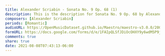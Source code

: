 ```yaml
---
title: Alexander Scriabin - Sonata No. 9 Op. 68 (1)
description: This is the description for Sonata No. 9 Op. 68 by Alexander Scriabin
composers: [Alexander Scriabin]
periods: [Romantic]
audioURL: https://OpenMusicDataset.github.io/Maestro/maestro-v3.0.0/2009/MIDI-Unprocessed_11_R1_2009_06-09_ORIG_MID--AUDIO_11_R1_2009_11_R1_2009_08_WAV.midi
formURL: https://docs.google.com/forms/d/e/1FAIpQLSfJDiOcOHXY9y6wdM5P9jbBVjiynrfKbmZ4b4EO_PyCnDEblA/viewform
comments: true
share: true
date: 2021-08-08T07:43:13-06:00
---
```

